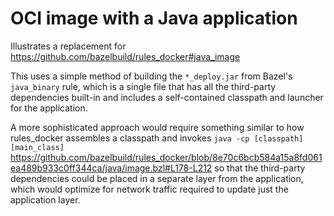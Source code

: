 # OCI image with a Java application

Illustrates a replacement for https://github.com/bazelbuild/rules_docker#java_image

This uses a simple method of building the `*_deploy.jar` from Bazel's `java_binary` rule, which is
a single file that has all the third-party dependencies built-in and includes a self-contained
classpath and launcher for the application.

A more sophisticated approach would require something similar to how rules_docker assembles a
classpath and invokes `java -cp [classpath] [main_class]`
https://github.com/bazelbuild/rules_docker/blob/8e70c6bcb584a15a8fd061ea489b933c0ff344ca/java/image.bzl#L178-L212
so that the third-party dependencies could be placed in a separate layer from the application,
which would optimize for network traffic required to update just the application layer.
